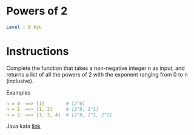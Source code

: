 # Powers of 2

```yaml
Level : 8 kyu
```

# Instructions

Complete the function that takes a non-negative integer n as input, and returns a list of all the powers of 2 with the exponent ranging from 0 to n (inclusive).

Examples
```yaml
n = 0  ==> [1]        # [2^0]
n = 1  ==> [1, 2]     # [2^0, 2^1]
n = 2  ==> [1, 2, 4]  # [2^0, 2^1, 2^2]
```

Java kata [link](https://www.codewars.com/kata/57a083a57cb1f31db7000028/train/java)